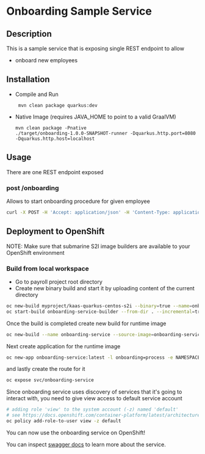# Onboarding Sample Service

## Description

This is a sample service that is exposing single REST endpoint to allow

* onboard new employees


## Installation

- Compile and Run

    ```
     mvn clean package quarkus:dev      
    ```

- Native Image (requires JAVA_HOME to point to a valid GraalVM)

    ```
    mvn clean package -Pnative
    ./target/onboarding-1.0.0-SNAPSHOT-runner -Dquarkus.http.port=8080 -Dquarkus.http.host=localhost
    ```
  
## Usage

There are one REST endpoint exposed

### post /onboarding

Allows to start onboarding procedure for given employee

```sh
curl -X POST -H 'Accept: application/json' -H 'Content-Type: application/json' -d '{"employee" : {"firstName" : "Mark", "lastName" : "Test", "personalId" : "xxx-yy-zzz", "birthDate" : "1995-12-10T14:50:12.123+02:00", "address" : {"country" : "US", "city" : "Boston", "street" : "any street 3", "zipCode" : "10001"}}}' http://localhost:8080/onboarding                                                                                                
```


## Deployment to OpenShift

NOTE: Make sure that submarine S2I image builders are available to your OpenShift environment

### Build from local workspace

* Go to payroll project root directory
* Create new binary build and start it by uploading content of the current directory

```sh
oc new-build myproject/kaas-quarkus-centos-s2i --binary=true --name=onboarding-service-builder
oc start-build onboarding-service-builder --from-dir . --incremental=true
```

Once the build is completed create new build for runtime image

```sh
oc new-build --name onboarding-service --source-image=onboarding-service-builder --source-image-path=/home/submarine/bin:. --image-stream=kaas-quarkus-centos
```

Next create application for the runtime image

```sh
oc new-app onboarding-service:latest -l onboarding=process -e NAMESPACE=myproject
```

and lastly create the route for it

```sh
oc expose svc/onboarding-service
```


Since onboarding service uses discovery of services that it's going to interact with, you need to give view access to 
default service account

``` sh
# adding role 'view' to the system account (-z) named 'default'
# see https://docs.openshift.com/container-platform/latest/architecture/additional_concepts/authorization.html#roles
oc policy add-role-to-user view -z default
```

You can now use the onboarding service on OpenShift!

You can inspect [swagger docs](http://localhost:8080/docs/swagger.json) to learn more about the service.
